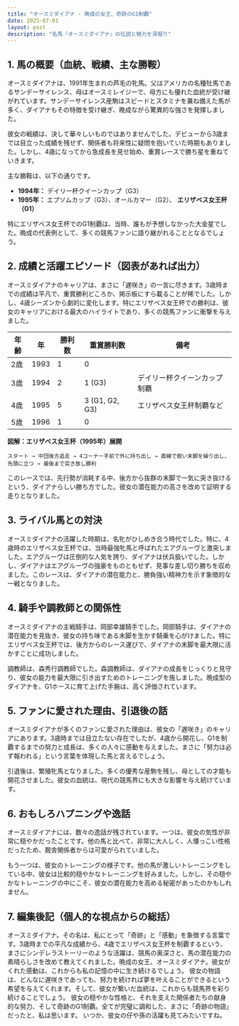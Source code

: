 ```yaml
---
title: "オースミダイアナ - 晩成の女王、奇跡のG1制覇"
date: 2025-07-01
layout: post
description: "名馬『オースミダイアナ』の伝説と魅力を深堀り"
---
```


## 1. 馬の概要（血統、戦績、主な勝鞍）

オースミダイアナは、1991年生まれの芦毛の牝馬。父はアメリカの名種牡馬であるサンデーサイレンス、母はオースミレイジーで、母方にも優れた血統が受け継がれています。サンデーサイレンス産駒はスピードとスタミナを兼ね備えた馬が多く、ダイアナもその特徴を受け継ぎ、晩成ながら驚異的な強さを発揮しました。

彼女の戦績は、決して華々しいものではありませんでした。デビューから3歳までは目立った成績を残せず、関係者も将来性に疑問を抱いていた時期もありました。しかし、4歳になってから急成長を見せ始め、重賞レースで勝ち星を重ねていきます。

主な勝鞍は、以下の通りです。

* **1994年：** デイリー杯クイーンカップ（G3）
* **1995年：** エプソムカップ（G3）、オールカマー（G2）、 **エリザベス女王杯（G1）**

特にエリザベス女王杯でのG1制覇は、当時、誰もが予想しなかった大金星でした。晩成の代表例として、多くの競馬ファンに語り継がれることとなるでしょう。


## 2. 成績と活躍エピソード（図表があれば出力）

オースミダイアナのキャリアは、まさに「遅咲き」の一言に尽きます。3歳時までの成績は平凡で、重賞勝利どころか、掲示板にすら載ることが稀でした。しかし、4歳シーズンから劇的に変化します。特にエリザベス女王杯での勝利は、彼女のキャリアにおける最大のハイライトであり、多くの競馬ファンに衝撃を与えました。


| 年齢 | 年 | 勝利数 | 重賞勝利数 | 備考 |
|---|---|---|---|---|
| 2歳 | 1993 | 1 | 0 |  |
| 3歳 | 1994 | 2 | 1 (G3) | デイリー杯クイーンカップ制覇 |
| 4歳 | 1995 | 5 | 3 (G1, G2, G3) | エリザベス女王杯制覇など |
| 5歳 | 1996 | 1 | 0 |  |


**図解：エリザベス女王杯（1995年）展開**

```
スタート → 中団後方追走 → 4コーナー手前で外に持ち出し → 直線で鋭い末脚を繰り出し、先頭に立つ → 最後まで突き放し勝利
```

このレースでは、先行勢が消耗する中、後方から抜群の末脚で一気に突き抜けるという、ダイアナらしい勝ち方でした。彼女の潜在能力の高さを改めて証明する走りとなりました。


## 3. ライバル馬との対決

オースミダイアナの活躍した時期は、名牝がひしめき合う時代でした。特に、4歳時のエリザベス女王杯では、当時最強牝馬と呼ばれたエアグルーヴと激突しました。エアグルーヴは圧倒的な人気を誇り、ダイアナは伏兵扱いでした。しかし、ダイアナはエアグルーヴの強豪をものともせず、見事な差し切り勝ちを収めました。このレースは、ダイアナの潜在能力と、勝負強い精神力を示す象徴的な一戦となりました。


## 4. 騎手や調教師との関係性

オースミダイアナの主戦騎手は、岡部幸雄騎手でした。岡部騎手は、ダイアナの潜在能力を見抜き、彼女の持ち味である末脚を生かす騎乗を心がけました。特にエリザベス女王杯では、後方からのレース運びで、ダイアナの末脚を最大限に活かすことに成功しました。

調教師は、森秀行調教師でした。森調教師は、ダイアナの成長をじっくりと見守り、彼女の能力を最大限に引き出すためのトレーニングを施しました。晩成型のダイアナを、G1ホースに育て上げた手腕は、高く評価されています。


## 5. ファンに愛された理由、引退後の話

オースミダイアナが多くのファンに愛された理由は、彼女の「遅咲き」のキャリアにあります。3歳時までは目立たない存在でしたが、4歳から開花し、G1を制覇するまでの努力と成長は、多くの人々に感動を与えました。まさに「努力は必ず報われる」という言葉を体現した馬と言えるでしょう。

引退後は、繁殖牝馬となりました。多くの優秀な産駒を残し、母としての才能も開花させました。彼女の血統は、現代の競馬界にも大きな影響を与え続けています。


## 6. おもしろハプニングや逸話

オースミダイアナには、数々の逸話が残されています。一つは、彼女の気性が非常に穏やかだったことです。他の馬と比べて、非常に大人しく、人懐っこい性格だったため、厩舎関係者からは可愛がられていました。

もう一つは、彼女のトレーニングの様子です。他の馬が激しいトレーニングをしている中、彼女は比較的穏やかなトレーニングを好みました。しかし、その穏やかなトレーニングの中にこそ、彼女の潜在能力を高める秘密があったのかもしれません。


## 7. 編集後記（個人的な視点からの総括）

オースミダイアナ。その名は、私にとって「奇跡」と「感動」を象徴する言葉です。3歳時までの平凡な成績から、4歳でエリザベス女王杯を制覇するという、まさにシンデレラストーリーのような活躍は、競馬の奥深さと、馬の潜在能力の素晴らしさを改めて教えてくれました。晩成の女王、オースミダイアナ。彼女がくれた感動は、これからも私の記憶の中に生き続けるでしょう。  彼女の物語は、どんなに遅咲きであっても、努力を続ければ夢を叶えることができるという希望を与えてくれます。そして、彼女が繋いだ血統は、これからも競馬界を彩り続けることでしょう。  彼女の穏やかな性格と、それを支えた関係者たちの献身的な努力、そして奇跡のG1制覇。全てが完璧に調和した、まさに「奇跡の物語」だったと、私は思います。  いつか、彼女の仔や孫の活躍も見てみたいですね。
